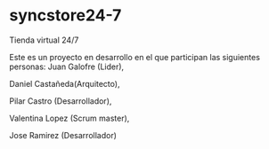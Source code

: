 # syncstore24-7
Tienda virtual 24/7

Este es un proyecto en desarrollo en el que participan las siguientes personas:
Juan Galofre (Lider),

Daniel Castañeda(Arquitecto),

Pilar Castro (Desarrollador),

Valentina Lopez (Scrum master),

Jose Ramirez (Desarrollador)
